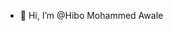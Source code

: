 - 👋 Hi, I’m @Hibo Mohammed Awale


<!---
Hibohhh/Hibohhh is a ✨ special ✨ repository because its `README.md` (this file) appears on your GitHub profile.
You can click the Preview link to take a look at your changes.
--->
